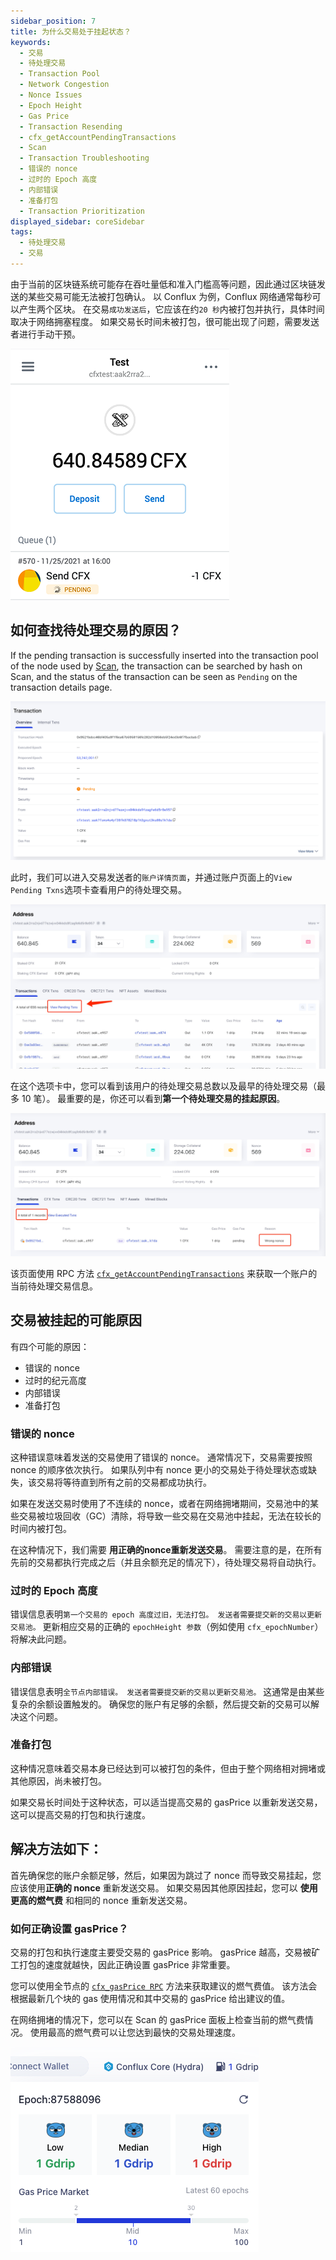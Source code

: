 ```yaml
---
sidebar_position: 7
title: 为什么交易处于挂起状态？
keywords:
  - 交易
  - 待处理交易
  - Transaction Pool
  - Network Congestion
  - Nonce Issues
  - Epoch Height
  - Gas Price
  - Transaction Resending
  - cfx_getAccountPendingTransactions
  - Scan
  - Transaction Troubleshooting
  - 错误的 nonce
  - 过时的 Epoch 高度
  - 内部错误
  - 准备打包
  - Transaction Prioritization
displayed_sidebar: coreSidebar
tags:
  - 待处理交易
  - 交易
---
```


由于当前的区块链系统可能存在吞吐量低和准入门槛高等问题，因此通过区块链发送的某些交易可能无法被打包确认。 以 Conflux 为例，Conflux 网络通常每秒可以产生两个区块。 在交易` 成功发送后 `，它应该在约` 20 秒 `内被打包并执行，具体时间取决于网络拥塞程度。 如果交易长时间未被打包，很可能出现了问题，需要发送者进行手动干预。

![Tx Pending](./img/tx-pending-01.png)

## 如何查找待处理交易的原因？

If the pending transaction is successfully inserted into the transaction pool of the node used by [Scan](https://www.confluxscan.org/), the transaction can be searched by hash on Scan, and the status of the transaction can be seen as `Pending` on the transaction details page.

![Tx Pending](./img/scan-pending-detail-02.png)

 此时，我们可以进入交易发送者的` 账户详情页面 `，并通过账户页面上的` View Pending Txns `选项卡查看用户的待处理交易。

![Tx Pending](./img/scan-pending-entry-03.png)

在这个选项卡中，您可以看到该用户的待处理交易总数以及最早的待处理交易（最多 10 笔）。 最重要的是，你还可以看到**第一个待处理交易的挂起原因**。

![Tx Pending](./img/scan-pending-tx-list-04.png)

该页面使用 RPC 方法 [`cfx_getAccountPendingTransactions`](../../../core/build/json-rpc/cfx-namespace.md#cfx_getaccountpendingtransactions) 来获取一个账户的当前待处理交易信息。

## 交易被挂起的可能原因

有四个可能的原因：

* 错误的 nonce
* 过时的纪元高度
* 内部错误
* 准备打包

### 错误的 nonce

这种错误意味着发送的交易使用了错误的 nonce。 通常情况下，交易需要按照 nonce 的顺序依次执行。 如果队列中有 nonce 更小的交易处于待处理状态或缺失，该交易将等待直到所有之前的交易都成功执行。

如果在发送交易时使用了不连续的 nonce，或者在网络拥堵期间，交易池中的某些交易被垃圾回收（GC）清除，将导致一些交易在交易池中挂起，无法在较长的时间内被打包。

在这种情况下，我们需要 **用正确的nonce重新发送交易**。 需要注意的是，在所有先前的交易都执行完成之后（并且余额充足的情况下），待处理交易将自动执行。

### 过时的 Epoch 高度

错误信息表明`第一个交易的 epoch 高度过旧，无法打包。 发送者需要提交新的交易以更新交易池。` 更新相应交易的正确的 `epochHeight 参数`（例如使用 `cfx_epochNumber`）将解决此问题。

### 内部错误

错误信息表明`全节点内部错误。 发送者需要提交新的交易以更新交易池。` 这通常是由某些复杂的余额设置触发的。 确保您的账户有足够的余额，然后提交新的交易可以解决这个问题。

### 准备打包

这种情况意味着交易本身已经达到可以被打包的条件，但由于整个网络相对拥堵或其他原因，尚未被打包。

如果交易长时间处于这种状态，可以适当提高交易的 gasPrice 以重新发送交易，这可以提高交易的打包和执行速度。

## 解决方法如下：

首先确保您的账户余额足够，然后，如果因为跳过了 nonce 而导致交易挂起，您应该使用**正确的 nonce** 重新发送交易。 如果交易因其他原因挂起，您可以 **使用更高的燃气费** 和相同的 nonce 重新发送交易。

### 如何正确设置 gasPrice？

交易的打包和执行速度主要受交易的 gasPrice 影响。 gasPrice 越高，交易被矿工打包的速度就越快，因此正确设置 gasPrice 非常重要。

您可以使用全节点的 [`cfx_gasPrice RPC`](/docs/core/build/json-rpc/cfx-namespace#cfx_gasprice) 方法来获取建议的燃气费值。 该方法会根据最新几个块的 gas 使用情况和其中交易的 gasPrice 给出建议的值。

在网络拥堵的情况下，您可以在 Scan 的 gasPrice 面板上检查当前的燃气费情况。 使用最高的燃气费可以让您达到最快的交易处理速度。

![](./img/scan-gas-price2.png)
